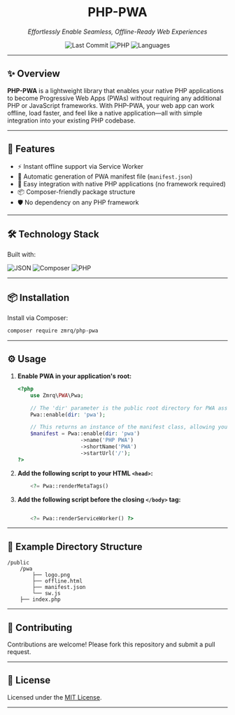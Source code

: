 <h1 align="center">PHP-PWA</h1>
<p align="center"><em>Effortlessly Enable Seamless, Offline-Ready Web Experiences</em></p>

<p align="center">
    <img src="https://img.shields.io/badge/last%20commit-today-brightgreen" alt="Last Commit">
    <img src="https://img.shields.io/badge/PHP-62.6%25-blue" alt="PHP">
    <img src="https://img.shields.io/badge/Languages-3-informational" alt="Languages">
</p>

---

## ✨ Overview

**PHP-PWA** is a lightweight library that enables your native PHP applications to become Progressive Web Apps (PWAs) without requiring any additional PHP or JavaScript frameworks. With PHP-PWA, your web app can work offline, load faster, and feel like a native application—all with simple integration into your existing PHP codebase.

---

## 🚀 Features

- ⚡ Instant offline support via Service Worker
- 🔄 Automatic generation of PWA manifest file (`manifest.json`)
- 🧩 Easy integration with native PHP applications (no framework required)
- 📦 Composer-friendly package structure
- 🛡️ No dependency on any PHP framework

---

## 🛠️ Technology Stack

Built with:

![JSON](https://img.shields.io/badge/-JSON-black?logo=json&logoColor=white)
![Composer](https://img.shields.io/badge/-Composer-brown?logo=composer&logoColor=white)
![PHP](https://img.shields.io/badge/-PHP-777BB4?logo=php&logoColor=white)

---

## 📦 Installation

Install via Composer:

```bash
composer require zmrq/php-pwa
```

---

## ⚙️ Usage

1. **Enable PWA in your application's root:**
    ```php
    <?php
        use Zmrq\PWA\Pwa;

        // The 'dir' parameter is the public root directory for PWA assets, default is 'pwa'.
        Pwa::enable(dir: 'pwa');

        // This returns an instance of the manifest class, allowing you to configure the manifest.
        $manifest = Pwa::enable(dir: 'pwa')
                        ->name('PHP PWA')
                        ->shortName('PWA')
                        ->startUrl('/');
    ?>
    ```

2. **Add the following script to your HTML `<head>`:**
    ```php
        <?= Pwa::renderMetaTags()
    ```

3. **Add the following script before the closing `</body>` tag:**
    ```php

        <?= Pwa::renderServiceWorker() ?>
    ```

---

## 📁 Example Directory Structure

```
/public
    /pwa
        ├── logo.png
        ├── offline.html
        ├── manifest.json
        └── sw.js
    ├── index.php
```
---

## 🤝 Contributing

Contributions are welcome! Please fork this repository and submit a pull request.

---

## 📄 License

Licensed under the [MIT License](LICENSE).

---

